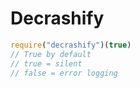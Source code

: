 # Decrashify

```js
require("decrashify")(true)
// True by default
// true = silent
// false = error logging
```
